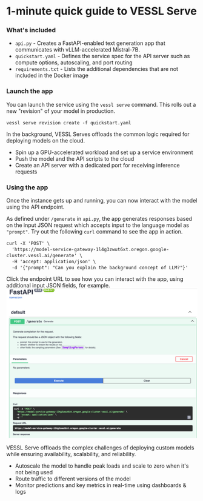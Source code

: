 # 1-minute quick guide to VESSL Serve

### What's included
* `api.py` - Creates a FastAPI-enabled text generation app that communicates with vLLM-accelerated Mistral-7B.
* `quickstart.yaml` - Defines the service spec for the API server such as compute options, autoscaling, and port routing
* `requirements.txt` - Lists the additional dependencies that are not included in the Docker image

### Launch the app
You can launch the service using the `vessl serve` command. This rolls out a new "revision" of your model in production.
```
vessl serve revision create -f quickstart.yaml
```
In the background, VESSL Serves offloads the common logic required for deploying models on the cloud.
* Spin up a GPU-accelerated workload and set up a service environment
* Push the model and the API scripts to the cloud
* Create an API server with a dedicated port for receiving inference requests

### Using the app
Once the instance gets up and running, you can now interact with the model using the API endpoint. 

As defined under `/generate` in `api.py`, the app generates responses based on the input JSON request which accepts input to the language model as `"prompt"`. Try out the following `curl` command to see the app in action. 
```
curl -X 'POST' \
  'https://model-service-gateway-1l4g3zwut6xt.oregon.google-cluster.vessl.ai/generate' \
  -H 'accept: application/json' \
  -d '{"prompt": "Can you explain the background concept of LLM?"}'
```

Click the endpoint URL to see how you can interact with the app, using additional input JSON fields, for example. 
![](assets/fastapi.png)

VESSL Serve offloads the complex challenges of deploying custom models while ensuring availability, scalability, and reliability.
* Autoscale the model to handle peak loads and scale to zero when it's not being used
* Route traffic to different versions of the model
* Monitor predictions and key metrics in real-time using dashboards & logs
